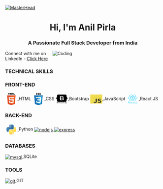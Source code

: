 [![MasterHead](https://raw.githubusercontent.com/PolarBearGG/PolarBearGG/master/web-developer.gif)](https://rishavchanda.io)
<h1 align="center">Hi, I'm Anil Pirla</h1>
<h3 align="center">A Passionate Full Stack Developer from India</h3>
<img align="right" alt="Coding" width="350" src="https://i.pinimg.com/originals/cd/59/d6/cd59d626dc86397fe45080e6e9c7027d.gif">

<div>
  <p>Connect with me on LinkedIn - <a href="https://www.linkedin.com/in/anils12/" target="_blank" rel="noreferrer"> Click Here </a></p>
</div>

<h3 align="left">TECHNICAL SKILLS</h3>
<h3 align="left">FRONT-END</h3>
<p align="left"> 
    <a href="https://www.w3.org/html/" target="_blank" rel="noreferrer"> <img src="https://raw.githubusercontent.com/devicons/devicon/master/icons/html5/html5-original-wordmark.svg" alt="html5" width="40" height="40"  align="center"/> </a>HTML
  <a href="https://www.w3schools.com/css/" target="_blank" rel="noreferrer"> <img src="https://raw.githubusercontent.com/devicons/devicon/master/icons/css3/css3-original-wordmark.svg" alt="css3" width="40" height="40"  align="center"/> </a>CSS
     <a href="https://getbootstrap.com" target="_blank" rel="noreferrer"> <img src="https://raw.githubusercontent.com/devicons/devicon/master/icons/bootstrap/bootstrap-plain-wordmark.svg" alt="bootstrap" width="40" height="30" align="center"/> </a>Bootstrap
     <a href="https://developer.mozilla.org/en-US/docs/Web/JavaScript" target="_blank" rel="noreferrer"> <img src="https://raw.githubusercontent.com/devicons/devicon/master/icons/javascript/javascript-original.svg" alt="javascript" width="40" height="30" align="center"/> </a>JavaScript
    <a href="https://reactjs.org/" target="_blank" rel="noreferrer"> <img src="https://raw.githubusercontent.com/devicons/devicon/master/icons/react/react-original-wordmark.svg" alt="react" width="40" height="30"  align="center"/> </a>React JS
  </p>
    <h3 align="left">BACK-END</h3>
      <p align="left"> 
  <a href="https://www.python.org" target="_blank" rel="noreferrer"> <img src="https://raw.githubusercontent.com/devicons/devicon/master/icons/python/python-original.svg" alt="python" width="40" height="40" align="center"/> </a>Python
  <a href="https://nodejs.org" target="_blank" rel="noreferrer"> <img src="https://w7.pngwing.com/pngs/240/632/png-transparent-deploying-node-js-website-development-javascript-web-application-vue-js-text-rectangle-logo.png" alt="nodejs" width="70" height="40"  align="center"/> </a>
  <a href="https://expressjs.com" target="_blank" rel="noreferrer"> <img src="https://www.vectorlogo.zone/logos/expressjs/expressjs-ar21.png" alt="express" width="70" height="40" color:'white' align="center"/> </a> 
    </p>
        <h3 align="left">DATABASES</h3>
  <p align="left"> 
  <a href="https://www.mysql.com/" target="_blank" rel="noreferrer"> <img src="https://cdn.icon-icons.com/icons2/2699/PNG/512/sqlite_logo_icon_169724.png" alt="mysql" width="40" height="40"  align="center"/> </a> SQLite
    </p>

  <h3 align="left">TOOLS</h3>
  <p>
   <a href="https://git-scm.com/" target="_blank" rel="noreferrer"> <img src="https://www.vectorlogo.zone/logos/git-scm/git-scm-icon.svg" alt="git" width="40" height="40"  align="center"/> </a> GIT
 </p>
